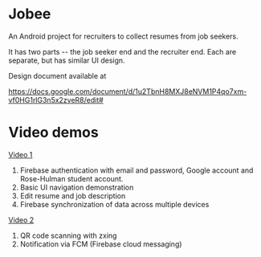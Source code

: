 # Jobee

An Android project for recruiters to collect resumes from job seekers.

It has two parts -- the job seeker end and the recruiter end. Each are separate, but has similar UI design.

Design document available at

https://docs.google.com/document/d/1u2TbnH8MXJ8eNVM1P4qo7xm-vf0HG1rlG3n5x2zveR8/edit#

# Video demos
[Video 1](https://www.youtube.com/watch?v=YVEUS4XeKMs)
  1. Firebase authentication with email and password, Google account and Rose-Hulman student account.
  2. Basic UI navigation demonstration
  3. Edit resume and job description
  4. Firebase synchronization of data across multiple devices
  
[Video 2](https://www.youtube.com/watch?v=sEiDj5yM2cg)
  1. QR code scanning with zxing
  2. Notification via FCM (Firebase cloud messaging)
